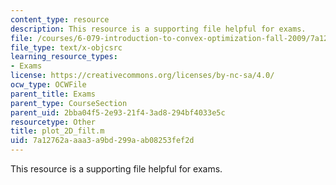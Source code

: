 ```yaml
---
content_type: resource
description: This resource is a supporting file helpful for exams.
file: /courses/6-079-introduction-to-convex-optimization-fall-2009/7a12762aaaa3a9bd299aab08253fef2d_plot_2D_filt.m
file_type: text/x-objcsrc
learning_resource_types:
- Exams
license: https://creativecommons.org/licenses/by-nc-sa/4.0/
ocw_type: OCWFile
parent_title: Exams
parent_type: CourseSection
parent_uid: 2bba04f5-2e93-21f4-3ad8-294bf4033e5c
resourcetype: Other
title: plot_2D_filt.m
uid: 7a12762a-aaa3-a9bd-299a-ab08253fef2d
---
```

This resource is a supporting file helpful for exams.